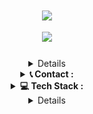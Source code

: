 <h1 align="center">
    <a href="#"><img src="https://readme-typing-svg.herokuapp.com/?font=Righteous&size=35&center=true&vCenter=true&repeat=false&width=500&height=70&duration=4000&lines=Hi+There!+👋;+I'm+TZ+Shuhag;" /><a/>

<div align="center">
  <a href="#"><img src="https://komarev.com/ghpvc/?username=tz-shuhag&color=blueviolet&style=for-the-badge"/><a/>
</div>
</h1>


<div align="center">


<details>
  <summary><b>📚 Education :</b></summary>
    
<span>______________________________________</span>

 <a href="https://www.sust.edu/">
  <a href="#"><img src="https://raw.githubusercontent.com/tz-shuhag/tz-shuhag/refs/heads/main/sust.png" 
       alt="SUST" 
       style="width:100px;"><a/>
</a>

***Shahjalal University of Science & Technology***

 **`Dept. of Petroleum & Mining Engeenering`**
 
 [ 2024 - Present ]

</details>

<details>
  <summary><b>📞 Contact :</b></summary>

<span>______________________________________</span>

[![Facebook](https://img.shields.io/badge/Facebook-%231877F2.svg?logo=Facebook&logoColor=white)](https://facebook.com/tzshuhag) [![LinkedIn](https://img.shields.io/badge/LinkedIn-%230077B5.svg?logo=linkedin&logoColor=white)](https://linkedin.com/in/tzshuhag) [![X](https://img.shields.io/badge/X-black.svg?logo=X&logoColor=white)](https://x.com/tzshuhag) [![email](https://img.shields.io/badge/Email-D14836?logo=gmail&logoColor=white)](mailto:tzshuhag18@gmail.com)

</details>

<details>
  <summary><b>💻 Tech Stack :</b></summary>

<span>______________________________________</span>
    
<a href="#"><img src="https://img.shields.io/badge/python-3670A0?style=for-the-badge&logo=python&logoColor=ffdd54" /><a/> <a href="#"><img src="https://img.shields.io/badge/Notion-%23000000.svg?style=for-the-badge&logo=notion&logoColor=white" /><a/> <a href="#"><img src="https://img.shields.io/badge/-Raspberry_Pi-C51A4A?style=for-the-badge&logo=Raspberry-Pi" /><a/> <a href="#"><img src="https://img.shields.io/badge/Portfolio-%23000000.svg?style=for-the-badge&logo=firefox&logoColor=#FF7139" /><a/> <a href="#"><img src="https://img.shields.io/badge/tampermonkey-%2300485B.svg?style=for-the-badge&logo=tampermonkey&logoColor=white" /><a/> <a href="#"><img src="https://img.shields.io/badge/Cloudflare-F38020?style=for-the-badge&logo=Cloudflare&logoColor=white" /><a/> <a href="#"><img src="https://img.shields.io/badge/Gimp-657D8B?style=for-the-badge&logo=gimp&logoColor=FFFFFF" /><a/> <a href="#"><img src="https://img.shields.io/badge/pihole-%2396060C.svg?style=for-the-badge&logo=pi-hole&logoColor=white" /><a/> <a href="#"><img src="https://shields.io/badge/FFmpeg-%23171717.svg?logo=ffmpeg&style=for-the-badge&labelColor=171717&logoColor=5cb85c" /><a/> <a href="#"><img src="https://img.shields.io/badge/javascript-%23323330.svg?style=for-the-badge&logo=javascript&logoColor=%23F7DF1E" /><a/>
</details>

<details>
  <summary><b>📊 GitHub Stats :</b></summary>

<span>______________________________________</span>

<a href="#"><img src="https://github-readme-stats.vercel.app/api/top-langs/?username=tz-shuhag&theme=graywhite&hide_border=false&include_all_commits=false&count_private=false&layout=compact" /><a/>
</details>


</div>

